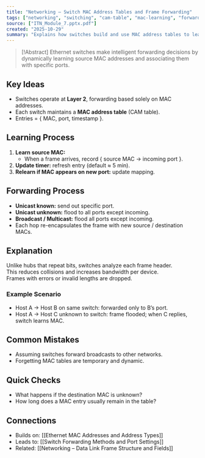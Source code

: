 ```yaml
---
title: "Networking – Switch MAC Address Tables and Frame Forwarding"
tags: ["networking", "switching", "cam-table", "mac-learning", "forwarding", "module7"]
source: ["ITN_Module_7.pptx.pdf"]
created: "2025-10-29"
summary: "Explains how switches build and use MAC address tables to learn devices and make forwarding decisions."
---
```


> [!Abstract]
> Ethernet switches make intelligent forwarding decisions by dynamically learning source MAC addresses and associating them with specific ports.

## Key Ideas
- Switches operate at **Layer 2**, forwarding based solely on MAC addresses.  
- Each switch maintains a **MAC address table** (CAM table).  
- Entries = { MAC, port, timestamp }.  

## Learning Process
1. **Learn source MAC:**  
   - When a frame arrives, record { source MAC → incoming port }.  
2. **Update timer:** refresh entry (default ≈ 5 min).  
3. **Relearn if MAC appears on new port:** update mapping.  

## Forwarding Process
- **Unicast known:** send out specific port.  
- **Unicast unknown:** flood to all ports except incoming.  
- **Broadcast / Multicast:** flood all ports except incoming.  
- Each hop re-encapsulates the frame with new source / destination MACs.

## Explanation
Unlike hubs that repeat bits, switches analyze each frame header.  
This reduces collisions and increases bandwidth per device.  
Frames with errors or invalid lengths are dropped.  

### Example Scenario
- Host A → Host B on same switch: forwarded only to B’s port.  
- Host A → Host C unknown to switch: frame flooded; when C replies, switch learns MAC.

## Common Mistakes
- Assuming switches forward broadcasts to other networks.  
- Forgetting MAC tables are temporary and dynamic.  

## Quick Checks
- What happens if the destination MAC is unknown?  
- How long does a MAC entry usually remain in the table?

## Connections
- Builds on: [[Ethernet MAC Addresses and Address Types]]  
- Leads to: [[Switch Forwarding Methods and Port Settings]]  
- Related: [[Networking – Data Link Frame Structure and Fields]]